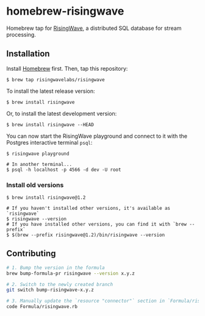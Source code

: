 # homebrew-risingwave

Homebrew tap for [RisingWave](https://github.com/risingwavelabs/risingwave), a distributed SQL database for stream processing.

## Installation

Install [Homebrew](https://brew.sh/) first. Then, tap this repository:

```shell
$ brew tap risingwavelabs/risingwave
```

To install the latest release version:

```shell
$ brew install risingwave
```

Or, to install the latest development version:

```shell
$ brew install risingwave --HEAD
```

You can now start the RisingWave playground and connect to it with the Postgres interactive terminal `psql`:

```shell
$ risingwave playground

# In another terminal...
$ psql -h localhost -p 4566 -d dev -U root
```

### Install old versions

```shell
$ brew install risingwave@1.2

# If you haven't installed other versions, it's available as `risingwave`
$ risingwave --version
# If you have installed other versions, you can find it with `brew --prefix`
$ $(brew --prefix risingwave@1.2)/bin/risingwave --version
```

## Contributing

```bash
# 1. Bump the version in the formula
brew bump-formula-pr risingwave --version x.y.z

# 2. Switch to the newly created branch
git switch bump-risingwave-x.y.z

# 3. Manually update the `resource "connector"` section in `Formula/risingwave.rb`
code Formula/risingwave.rb
```
